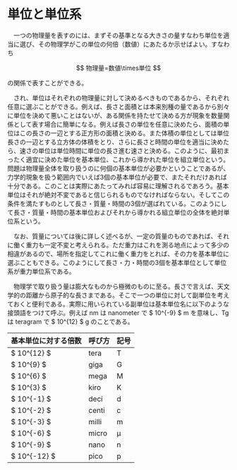 
# 単位と単位系

　一つの物理量を表すのには、まずその基準となる大きさの量すなわち単位を適当に選び、その物理学がこの単位の何倍（数値）にあたるか示せばよい。すなわち

$$ 物理量=数値\times単位 $$

の関係で表すことができる。

　され、単位はそれぞれの物理量に対して決めるべきものであるから、それぞれ任意に選ぶことができる。例えば、長さと面積とは本来別種の量であるから別々に単位を決めて悪いことはないが、ある関係を持たせて決める方が現象を数量関係として表す場合に簡単になる。例えば長さの単位を任意に決めたら、面積の単位はこの長さの一辺とする正方形の面積と決める。また体積の単位としては単位長さの一辺とする立方体の体積をとり、さらに長さと時間の単位を適当に決めたら、速さの単位は単位時間に単位の長さ進む速さと決める。このように、最初まったく適宜に決めた単位を基本単位、これから導かれた単位を組立単位という。問題は物理量全体を取り扱うのに何個の基本単位が必要かということであるが、力学的現象を扱う範囲内でいえば3個の基本単位が必要で、またそれだけあれば十分である。このことは実際にあたってみれば容易に理解されるであろう。基本単位はそれが絶対不変であると信じられるものでなければならない。そしてこの条件を満たすものとして長さ・質量・時間の3個が選ばれている。このようにして長さ・質量・時間の基本単位およびそれから導かれる組立単位の全体を絶対単位系という。

　なお、質量については後に詳しく述べるが、一定の質量のものであれば、それに働く重力も一定不変と考えられる。ただ重力はこれを測る地点によって多少の相違があるので、場所を指定してこれに働く重力をとれば、その力を基本単位に選ぶこともできる。このようにして長さ・力・時間の3個を基本単位として単位系が重力単位系である。

 　物理学で取り扱う量は膨大なものから極微のものに至る。長さで言えば、天文学的の距離から原子的な長さまである。そこで一つの単位に対して副単位を考えておくと便利である。実際に用いられている副単位は基本単位名に以下のような接頭語をつけて呼ぶ。例えば nm は nanometer で $ 10^{-9} $ m を意味し、Tg は teragram で $ 10^{12} $ g のことである。

|基本単位に対する倍数|呼び方|記号|
|-|-|-|
|$ 10^{12} $|tera|T|
|$ 10^{9} $|giga|G|
|$ 10^{6} $|mega|M|
|$ 10^{3} $|kiro|K|
|$ 10^{-1} $|deci|d|
|$ 10^{-2} $|centi|c|
|$ 10^{-3} $|milli|m|
|$ 10^{-6} $|micro|μ|
|$ 10^{-9} $|nano|n|
|$ 10^{-12} $|pico|p|